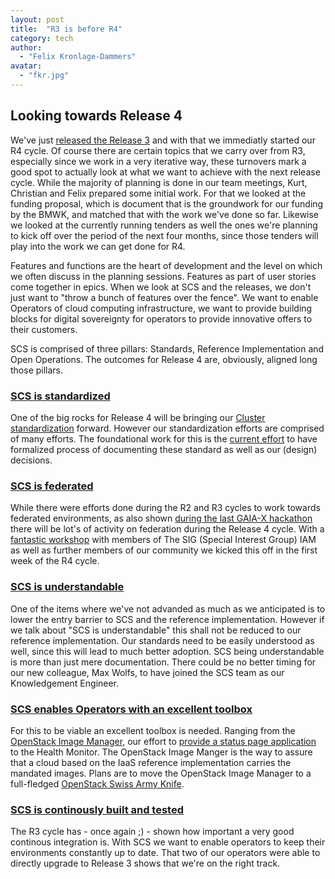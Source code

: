 ```yaml
---
layout: post
title:  "R3 is before R4"
category: tech
author:
  - "Felix Kronlage-Dammers"
avatar:
  - "fkr.jpg"
---
```


## Looking towards Release 4

We've just [released the Release 3](https://scs.community/release/2022/09/21/release3/) and with that we immediatly started our R4 cycle.
Of course there are certain topics that we carry over from R3, especially since we work in a very iterative way, these turnovers mark a good spot to actually look at what we want to achieve with the next release cycle. While the majority of planning is done in our team meetings, Kurt, Christian and Felix prepared some initial work.
For that we looked at the funding proposal, which is document that is the groundwork for our funding by the BMWK, and matched that with the work we've done so far. Likewise we looked at the currently running tenders as well the ones we're planning to kick off over the period of the next four months, since those tenders will play into the work we can get done for R4.

Features and functions are the heart of development and the level on which we often discuss in the planning sessions. Features as part of user stories come together in epics.
When we look at SCS and the releases, we don't just want to "throw a bunch of features over the fence". We want to enable Operators of cloud computing infrastructure, we want to provide building blocks for digital sovereignty for operators to provide innovative offers to their customers.

SCS is comprised of three pillars: Standards, Reference Implementation and Open Operations. The outcomes for Release 4 are, obviously, aligned long those pillars.

### [SCS is standardized](https://github.com/orgs/SovereignCloudStack/projects/6/views/23)

One of the big rocks for Release 4 will be bringing our [Cluster standardization](https://github.com/SovereignCloudStack/issues/issues/181) forward. However our standardization efforts are comprised of many efforts. The foundational work for this is the [current effort](https://github.com/SovereignCloudStack/Docs/pull/143) to have formalized process of documenting these standard as well as our (design) decisions.

### [SCS is federated](https://github.com/orgs/SovereignCloudStack/projects/6/views/18)

While there were efforts done during the R2 and R3 cycles to work towards federated environments, as also shown [during the last GAIA-X hackathon](https://scs.community/2022/09/28/gaia-x-hackathon-5/) there will be lot's of activity on federation during the Release 4 cycle. With a [fantastic workshop](https://input.osb-alliance.de/p/2022-10-scs-iam-workshop) with members of The SIG (Special Interest Group) IAM as well as further members of our community we kicked this off in the first week of the R4 cycle.

### [SCS is understandable](https://github.com/orgs/SovereignCloudStack/projects/6/views/22)

One of the items where we've not advanded as much as we anticipated is to lower the entry barrier to SCS and the reference implementation. However if we talk about "SCS is understandable" this shall not be reduced to our reference implementation. Our standards need to be easily understood as well, since this will lead to much better adoption. SCS being understandable is more than just mere documentation. There could be no better timing for our new colleague, Max Wolfs, to have joined the SCS team as our Knowledgement Engineer.

### [SCS enables Operators with an excellent toolbox](https://github.com/orgs/SovereignCloudStack/projects/6/views/20)

For this to be viable an excellent toolbox is needed. Ranging from the [OpenStack Image Manager](https://github.com/osism/openstack-image-manager), our effort to [provide a status page application](https://github.com/SovereignCloudStack/issues/issues/123) to the Health Monitor.
The OpenStack Image Manger is the way to assure that a cloud based on the IaaS reference implementation carries the mandated images. Plans are to move the OpenStack Image Manager to a full-fledged [OpenStack Swiss Army Knife](https://github.com/osism/issues/issues/317). 

### [SCS is continously built and tested](https://github.com/orgs/SovereignCloudStack/projects/6/views/21)

The R3 cycle has - once again ;) - shown how important a very good continous integration is. With SCS we want to enable operators to keep their environments constantly up to date.
That two of our operators were able to directly upgrade to Release 3 shows that we're on the right track.



